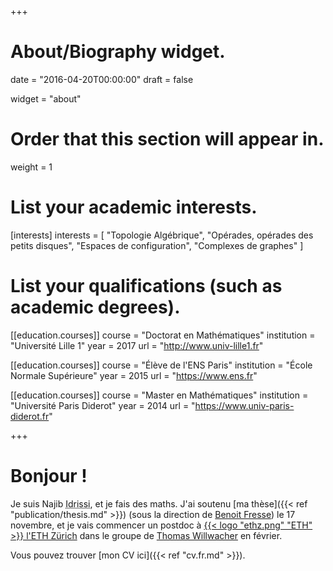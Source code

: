 +++
# About/Biography widget.

date = "2016-04-20T00:00:00"
draft = false

widget = "about"

# Order that this section will appear in.
weight = 1

# List your academic interests.
[interests]
  interests = [
    "Topologie Algébrique",
    "Opérades, opérades des petits disques",
    "Espaces de configuration",
    "Complexes de graphes"
  ]

# List your qualifications (such as academic degrees).
[[education.courses]]
  course = "Doctorat en Mathématiques"
  institution = "Université Lille 1"
  year = 2017
  url = "http://www.univ-lille1.fr"

[[education.courses]]
  course = "Élève de l'ENS Paris"
  institution = "École Normale Supérieure"
  year = 2015
  url = "https://www.ens.fr"

[[education.courses]]
  course = "Master en Mathématiques"
  institution = "Université Paris Diderot"
  year = 2014
  url = "https://www.univ-paris-diderot.fr"
 
+++

# Bonjour !

Je suis Najib <abbr title="Mon nom complet est « Idrissi Kaïtouni », comme par exemple dans mon adresse email. Je préfère utiliser « Idrissi » dans les milieux académiques pour plus de simplicité et pour éviter certains problèmes – par exemple, des systèmes informatiques qui croient que « Idrissi » est mon deuxième prénom et qu'il faut m'appeler « NI Kaïtouni »...).">Idrissi</abbr>, et je fais des maths.
J'ai soutenu [ma thèse]({{< ref "publication/thesis.md" >}}) (sous la direction de [Benoit Fresse](https://math.univ-lille1.fr/~fresse)) le 17 novembre, et je vais commencer un postdoc à [{{< logo "ethz.png" "ETH" >}} l'ETH Zürich](https://www.ethz.ch/) dans le groupe de [Thomas Willwacher](https://people.math.ethz.ch/~wilthoma/) en février.

Vous pouvez trouver [mon CV ici]({{< ref "cv.fr.md" >}}).
